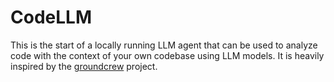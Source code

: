 # CodeLLM

This is the start of a locally running LLM agent that can be used to analyze code with the context of your own codebase using LLM models. It is heavily inspired by the [groundcrew](https://github.com/prolego-team/groundcrew) project.